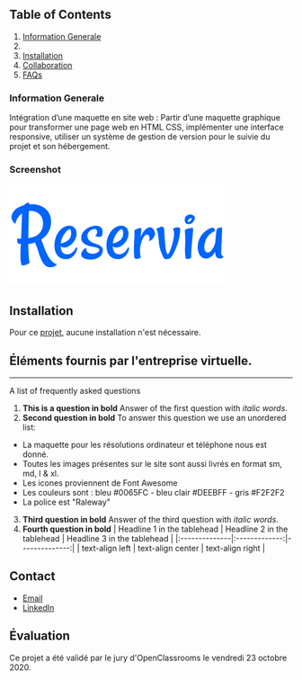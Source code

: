 ## Table of Contents
1. [Information Generale](#general-info)
2. [  ](#technologies)
3. [Installation](#installation)
4. [Collaboration](#collaboration)
5. [FAQs](#faqs)
### Information Generale
Intégration d’une maquette en site web : Partir d’une maquette graphique pour transformer une page web en HTML CSS, implémenter une interface responsive, utiliser un système de gestion de version pour le suivie du projet et son hébergement.  
### Screenshot
![Image text](https://github.com/John-Gate/jeanchristianbarriere_2_17092020/blob/master/images/logo/Reservia.png)

## Installation
Pour ce [projet](https://john-gate.github.io/jeanchristianbarriere_2_17092020/), aucune installation n'est nécessaire.

## Éléments fournis par l'entreprise virtuelle.
***
A list of frequently asked questions
1. **This is a question in bold**
Answer of the first question with _italic words_. 
2. __Second question in bold__ 
To answer this question we use an unordered list:
* La maquette pour les résolutions ordinateur et téléphone nous est donné.
* Toutes les images présentes sur le site sont aussi livrés en format sm, md, l & xl.
* Les icones proviennent de Font Awesome
* Les couleurs sont : bleu #0065FC - bleu clair #DEEBFF - gris #F2F2F2
* La police est "Raleway"
3. **Third question in bold**
Answer of the third question with *italic words*.
4. **Fourth question in bold**
| Headline 1 in the tablehead | Headline 2 in the tablehead | Headline 3 in the tablehead |
|:--------------|:-------------:|--------------:|
| text-align left | text-align center | text-align right |

## Contact
* [Email](mailto:barrierejc@live.fr?subject=[GitHub]%20Source%20Han%20Sans)
* [LinkedIn](https://linkedin.com/in/jean-christian-barriere)

## Évaluation
Ce projet a été validé par le jury d'OpenClassrooms le vendredi 23 octobre 2020.
